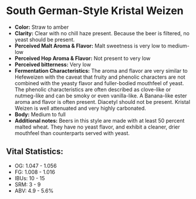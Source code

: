 # South German-Style Kristal Weizen

- **Color:** Straw to amber
- **Clarity:** Clear with no chill haze present. Because the beer is filtered, no yeast should be present.
- **Perceived Malt Aroma & Flavor:** Malt sweetness is very low to medium-low
- **Perceived Hop Aroma & Flavor:** Not present to very low
- **Perceived bitterness:** Very low
- **Fermentation Characteristics:** The aroma and flavor are very similar to Hefeweizen with the caveat that fruity and phenolic characters are not combined with the yeasty flavor and fuller-bodied mouthfeel of yeast. The phenolic characteristics are often described as clove-like or nutmeg-like and can be smoky or even vanilla-like. A Banana-like ester aroma and flavor is often present. Diacetyl should not be present. Kristal Weizen is well attenuated and very highly carbonated.
- **Body:** Medium to full
- **Additional notes:** Beers in this style are made with at least 50 percent malted wheat. They have no yeast flavor, and exhibit a cleaner, drier mouthfeel than counterparts served with yeast.

## Vital Statistics:

- OG: 1.047 - 1.056
- FG: 1.008 - 1.016
- IBUs: 10 - 15
- SRM: 3 - 9
- ABV: 4.9 - 5.6% 
